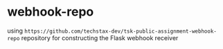 # webhook-repo

using `https://github.com/techstax-dev/tsk-public-assignment-webhook-repo` repository for constructing the Flask webhook receiver

